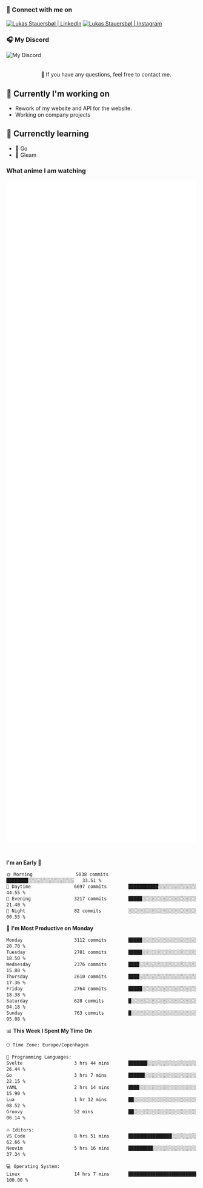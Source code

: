 ### 🔗 Connect with me on
<a href="https://www.instagram.com/lukas_stauersbol" target="_blank"><img align="center" src="https://raw.githubusercontent.com/stauersbol/stauersbol/main/images/instagram.svg" alt="Lukas Stauersbøl | LinkedIn" width="30px"/></a>
<a href="https://www.linkedin.com/in/lukas-stauersbol/" target="_blank"><img align="center" src="https://raw.githubusercontent.com/stauersbol/stauersbol/main/images/linkedin.svg" alt="Lukas Stauersbøl | Instagram" width="30px"/></a>

<p align="center">
 <h3>🎧 My Discord</h3>
 <img align="left" height="55px" src="https://discord.c99.nl/widget/theme-2/147806323323568128.png" alt="My Discord" />
</p>

<br/>
<br/>
<br/>
💬 If you have any questions, feel free to contact me.

## 🔭 Currently I'm working on
- Rework of my website and API for the website.
- Working on company projects
 
## 🌱 Currenctly learning
- 💙 Go
- 💜 Gleam

### What anime I am watching
<a href="https://anilist.co/user/slashiy/" align="center"><img align="center" width="500px" src="metrics.plugin.personal.anilist.svg" /></a>

<br/>

<!--START_SECTION:waka-->
**I'm an Early 🐤** 

```text
🌞 Morning                5038 commits        ████████░░░░░░░░░░░░░░░░░   33.51 % 
🌆 Daytime                6697 commits        ███████████░░░░░░░░░░░░░░   44.55 % 
🌃 Evening                3217 commits        █████░░░░░░░░░░░░░░░░░░░░   21.40 % 
🌙 Night                  82 commits          ░░░░░░░░░░░░░░░░░░░░░░░░░   00.55 % 
```
📅 **I'm Most Productive on Monday** 

```text
Monday                   3112 commits        █████░░░░░░░░░░░░░░░░░░░░   20.70 % 
Tuesday                  2781 commits        █████░░░░░░░░░░░░░░░░░░░░   18.50 % 
Wednesday                2376 commits        ████░░░░░░░░░░░░░░░░░░░░░   15.80 % 
Thursday                 2610 commits        ████░░░░░░░░░░░░░░░░░░░░░   17.36 % 
Friday                   2764 commits        █████░░░░░░░░░░░░░░░░░░░░   18.38 % 
Saturday                 628 commits         █░░░░░░░░░░░░░░░░░░░░░░░░   04.18 % 
Sunday                   763 commits         █░░░░░░░░░░░░░░░░░░░░░░░░   05.08 % 
```


📊 **This Week I Spent My Time On** 

```text
🕑︎ Time Zone: Europe/Copenhagen

💬 Programming Languages: 
Svelte                   3 hrs 44 mins       ███████░░░░░░░░░░░░░░░░░░   26.44 % 
Go                       3 hrs 7 mins        ██████░░░░░░░░░░░░░░░░░░░   22.15 % 
YAML                     2 hrs 14 mins       ████░░░░░░░░░░░░░░░░░░░░░   15.90 % 
Lua                      1 hr 12 mins        ██░░░░░░░░░░░░░░░░░░░░░░░   08.52 % 
Groovy                   52 mins             ██░░░░░░░░░░░░░░░░░░░░░░░   06.14 % 

🔥 Editors: 
VS Code                  8 hrs 51 mins       ████████████████░░░░░░░░░   62.66 % 
Neovim                   5 hrs 16 mins       █████████░░░░░░░░░░░░░░░░   37.34 % 

💻 Operating System: 
Linux                    14 hrs 7 mins       █████████████████████████   100.00 % 
```


<!--END_SECTION:waka-->
